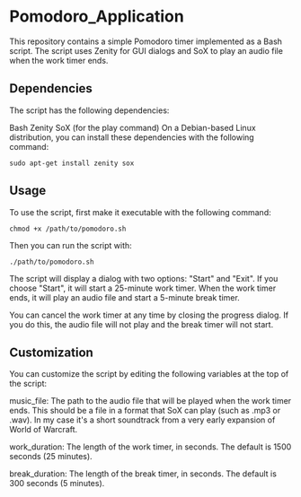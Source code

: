 # Pomodoro_Application

This repository contains a simple Pomodoro timer implemented as a Bash script. The script uses Zenity for GUI dialogs and SoX to play an audio file when the work timer ends.

## Dependencies
The script has the following dependencies:

Bash
Zenity
SoX (for the play command)
On a Debian-based Linux distribution, you can install these dependencies with the following command:

```
sudo apt-get install zenity sox
```

## Usage
To use the script, first make it executable with the following command:

```
chmod +x /path/to/pomodoro.sh
```

Then you can run the script with:

```
./path/to/pomodoro.sh
```

The script will display a dialog with two options: "Start" and "Exit". If you choose "Start", it will start a 25-minute work timer. When the work timer ends, it will play an audio file and start a 5-minute break timer.

You can cancel the work timer at any time by closing the progress dialog. If you do this, the audio file will not play and the break timer will not start.

## Customization
You can customize the script by editing the following variables at the top of the script:

music_file: The path to the audio file that will be played when the work timer ends. This should be a file in a format that SoX can play (such as .mp3 or .wav). In my case it's a short soundtrack from a very early expansion of World of Warcraft.

work_duration: The length of the work timer, in seconds. The default is 1500 seconds (25 minutes).

break_duration: The length of the break timer, in seconds. The default is 300 seconds (5 minutes).